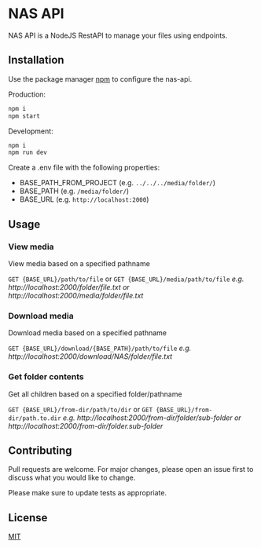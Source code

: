 # NAS API

NAS API is a NodeJS RestAPI to manage your files using endpoints.

## Installation

Use the package manager [npm](https://www.npmjs.com/) to configure the nas-api.

Production:
```bash
npm i
npm start
```

Development:
```bash
npm i
npm run dev
```

Create a .env file with the following properties:
- BASE_PATH_FROM_PROJECT (e.g. `../../../media/folder/`)
- BASE_PATH (e.g. `/media/folder/`)
- BASE_URL (e.g. `http://localhost:2000`)

## Usage

### View media

View media based on a specified pathname

`GET {BASE_URL}/path/to/file` or `GET {BASE_URL}/media/path/to/file`
*e.g. http://localhost:2000/folder/file.txt or http://localhost:2000/media/folder/file.txt*

### Download media

Download media based on a specified pathname

`GET {BASE_URL}/download/{BASE_PATH}/path/to/file`
*e.g. http://localhost:2000/download/NAS/folder/file.txt*

### Get folder contents

Get all children based on a specified folder/pathname

`GET {BASE_URL}/from-dir/path/to/dir` or `GET {BASE_URL}/from-dir/path.to.dir`
*e.g. http://localhost:2000/from-dir/folder/sub-folder or http://localhost:2000/from-dir/folder.sub-folder*

## Contributing

Pull requests are welcome. For major changes, please open an issue first
to discuss what you would like to change.

Please make sure to update tests as appropriate.

## License

[MIT](https://choosealicense.com/licenses/mit/)